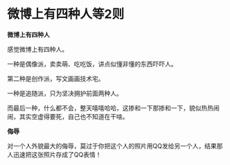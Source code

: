 # 微博上有四种人等2则

**微博上有四种人**

感觉微博上有四种人。 

一种是偶像派，卖卖萌、吃吃饭，讲点似懂非懂的东西吓吓人。 

第二种是创作派，写文画画技术宅。 

一种是追随派，只为坚决拥护前面两种人。 

而最后一种，什么都不会，整天嘻嘻哈哈，这掺和一下那掺和一下，貌似热热闹闹，其实空虚得要死，自己也不知道在干啥。 

**侮辱**

对一个人外貌最大的侮辱，莫过于你把这个人的照片用QQ发给另一个人，结果那人迅速把这张照片存成了QQ表情！